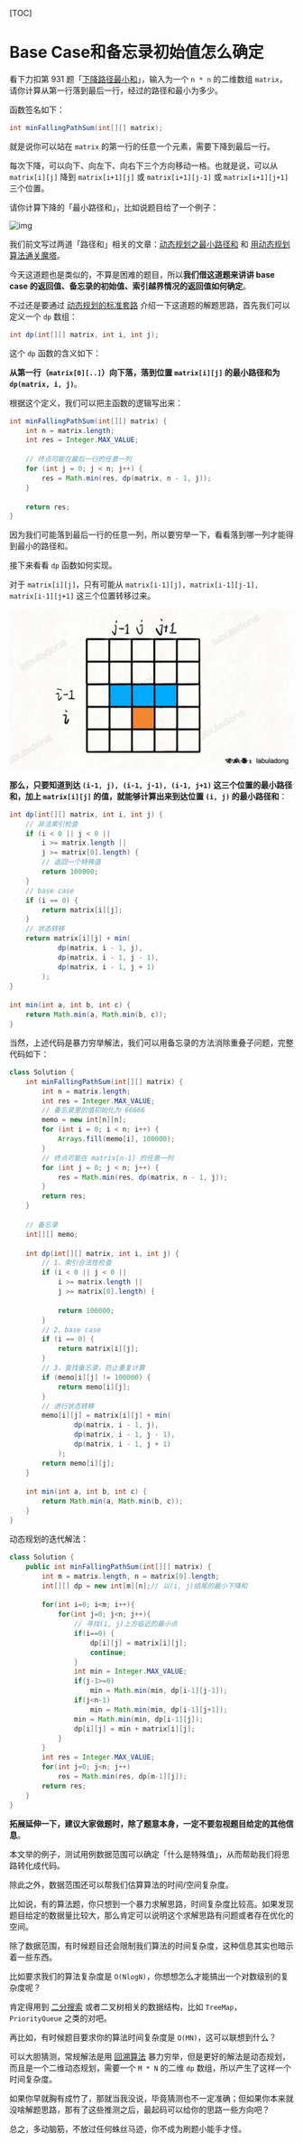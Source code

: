 [TOC]

# Base Case和备忘录初始值怎么确定

看下力扣第 931 题「[下降路径最小和](https://leetcode.cn/problems/minimum-falling-path-sum/)」，输入为一个 `n * n` 的二维数组 `matrix`，请你计算从第一行落到最后一行，经过的路径和最小为多少。

函数签名如下：

```java
int minFallingPathSum(int[][] matrix);
```

就是说你可以站在 `matrix` 的第一行的任意一个元素，需要下降到最后一行。

每次下降，可以向下、向左下、向右下三个方向移动一格。也就是说，可以从 `matrix[i][j]` 降到 `matrix[i+1][j]` 或 `matrix[i+1][j-1]` 或 `matrix[i+1][j+1]` 三个位置。

请你计算下降的「最小路径和」，比如说题目给了一个例子：

![img](https://labuladong.github.io/algo/images/备忘录基础/title.jpg)

我们前文写过两道「路径和」相关的文章：[动态规划之最小路径和](https://labuladong.github.io/algo/di-er-zhan-a01c6/yong-dong--63ceb/dong-tai-g-52f34/) 和 [用动态规划算法通关魔塔](https://labuladong.github.io/algo/di-er-zhan-a01c6/yong-dong--63ceb/dong-tai-g-f43a3/)。

今天这道题也是类似的，不算是困难的题目，所以**我们借这道题来讲讲 base case 的返回值、备忘录的初始值、索引越界情况的返回值如何确定**。

不过还是要通过 [动态规划的标准套路](https://labuladong.github.io/algo/di-ling-zh-bfe1b/dong-tai-g-1e688/) 介绍一下这道题的解题思路，首先我们可以定义一个 `dp` 数组：

```java
int dp(int[][] matrix, int i, int j);
```

这个 `dp` 函数的含义如下：

**从第一行（`matrix[0][..]`）向下落，落到位置 `matrix[i][j]` 的最小路径和为 `dp(matrix, i, j)`**。

根据这个定义，我们可以把主函数的逻辑写出来：

```java
int minFallingPathSum(int[][] matrix) {
    int n = matrix.length;
    int res = Integer.MAX_VALUE;

    // 终点可能在最后一行的任意一列
    for (int j = 0; j < n; j++) {
        res = Math.min(res, dp(matrix, n - 1, j));
    }

    return res;
}
```

因为我们可能落到最后一行的任意一列，所以要穷举一下，看看落到哪一列才能得到最小的路径和。

接下来看看 `dp` 函数如何实现。

对于 `matrix[i][j]`，只有可能从 `matrix[i-1][j], matrix[i-1][j-1], matrix[i-1][j+1]` 这三个位置转移过来。

![img](https://raw.githubusercontent.com/lqyspace/mypic/master/PicBed/202308041408944.jpeg)

**那么，只要知道到达 `(i-1, j), (i-1, j-1), (i-1, j+1)` 这三个位置的最小路径和，加上 `matrix[i][j]` 的值，就能够计算出来到达位置 `(i, j)` 的最小路径和**：

```java
int dp(int[][] matrix, int i, int j) {
    // 非法索引检查
    if (i < 0 || j < 0 ||
        i >= matrix.length ||
        j >= matrix[0].length) {
        // 返回一个特殊值
        return 100000;
    }
    // base case
    if (i == 0) {
        return matrix[i][j];
    }
    // 状态转移
    return matrix[i][j] + min(
            dp(matrix, i - 1, j), 
            dp(matrix, i - 1, j - 1),
            dp(matrix, i - 1, j + 1)
        );
}

int min(int a, int b, int c) {
    return Math.min(a, Math.min(b, c));
}
```

当然，上述代码是暴力穷举解法，我们可以用备忘录的方法消除重叠子问题，完整代码如下：

```java
class Solution {
    int minFallingPathSum(int[][] matrix) {
        int n = matrix.length;
        int res = Integer.MAX_VALUE;
        // 备忘录里的值初始化为 66666
        memo = new int[n][n];
        for (int i = 0; i < n; i++) {
            Arrays.fill(memo[i], 100000);
        }
        // 终点可能在 matrix[n-1] 的任意一列
        for (int j = 0; j < n; j++) {
            res = Math.min(res, dp(matrix, n - 1, j));
        }
        return res;
    }

    // 备忘录
    int[][] memo;

    int dp(int[][] matrix, int i, int j) {
        // 1、索引合法性检查
        if (i < 0 || j < 0 ||
            i >= matrix.length ||
            j >= matrix[0].length) {
            
            return 100000;
        }
        // 2、base case
        if (i == 0) {
            return matrix[i][j];
        }
        // 3、查找备忘录，防止重复计算
        if (memo[i][j] != 100000) {
            return memo[i][j];
        }
        // 进行状态转移
        memo[i][j] = matrix[i][j] + min(
                dp(matrix, i - 1, j), 
                dp(matrix, i - 1, j - 1),
                dp(matrix, i - 1, j + 1)
            );
        return memo[i][j];
    }

    int min(int a, int b, int c) {
        return Math.min(a, Math.min(b, c));
    }
}
```

动态规划的迭代解法：

```java
class Solution {
    public int minFallingPathSum(int[][] matrix) {
        int m = matrix.length, n = matrix[0].length;
        int[][] dp = new int[m][n];// 以(i, j)结尾的最小下降和
        
        for(int i=0; i<m; i++){
            for(int j=0; j<n; j++){
                // 寻找(i, j)上方临近的最小点
                if(i==0) {
                    dp[i][j] = matrix[i][j];
                    continue;
                }
                int min = Integer.MAX_VALUE;
                if(j-1>=0)
                    min = Math.min(min, dp[i-1][j-1]);
                if(j<n-1)
                    min = Math.min(min, dp[i-1][j+1]);
                min = Math.min(min, dp[i-1][j]);
                dp[i][j] = min + matrix[i][j];
            }
        }
        int res = Integer.MAX_VALUE;
        for(int j=0; j<n; j++)
            res = Math.min(res, dp[m-1][j]);
        return res;
    }
}
```

**拓展延伸一下，建议大家做题时，除了题意本身，一定不要忽视题目给定的其他信息**。

本文举的例子，测试用例数据范围可以确定「什么是特殊值」，从而帮助我们将思路转化成代码。

除此之外，数据范围还可以帮我们估算算法的时间/空间复杂度。

比如说，有的算法题，你只想到一个暴力求解思路，时间复杂度比较高。如果发现题目给定的数据量比较大，那么肯定可以说明这个求解思路有问题或者存在优化的空间。

除了数据范围，有时候题目还会限制我们算法的时间复杂度，这种信息其实也暗示着一些东西。

比如要求我们的算法复杂度是 `O(NlogN)`，你想想怎么才能搞出一个对数级别的复杂度呢？

肯定得用到 [二分搜索](https://labuladong.github.io/algo/di-ling-zh-bfe1b/wo-xie-le--3c789/) 或者二叉树相关的数据结构，比如 `TreeMap`，`PriorityQueue` 之类的对吧。

再比如，有时候题目要求你的算法时间复杂度是 `O(MN)`，这可以联想到什么？

可以大胆猜测，常规解法是用 [回溯算法](https://labuladong.github.io/algo/di-ling-zh-bfe1b/hui-su-sua-c26da/) 暴力穷举，但是更好的解法是动态规划，而且是一个二维动态规划，需要一个 `M * N` 的二维 `dp` 数组，所以产生了这样一个时间复杂度。

如果你早就胸有成竹了，那就当我没说，毕竟猜测也不一定准确；但如果你本来就没啥解题思路，那有了这些推测之后，最起码可以给你的思路一些方向吧？

总之，多动脑筋，不放过任何蛛丝马迹，你不成为刷题小能手才怪。